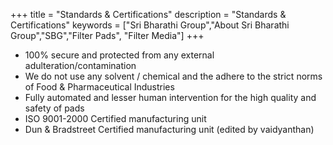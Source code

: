 +++
title = "Standards & Certifications"
description = "Standards & Certifications"
keywords = ["Sri Bharathi Group","About Sri Bharathi Group","SBG","Filter Pads", "Filter Media"]
+++
* 100% secure and protected from any external adulteration/contamination
* We do not use any solvent / chemical and the adhere to the strict norms of Food & Pharmaceutical Industries
* Fully automated and lesser human intervention for the high quality and safety of pads
* ISO 9001-2000 Certified manufacturing unit
* Dun & Bradstreet Certified manufacturing unit (edited by vaidyanthan)
